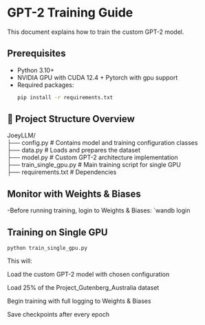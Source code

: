 # GPT-2 Training Guide

This document explains how to train the custom GPT-2 model.

## Prerequisites
- Python 3.10+
- NVIDIA GPU with CUDA 12.4 +
Pytorch with gpu support
- Required packages:
  ```bash
  pip install -r requirements.txt

## 📁 Project Structure Overview
JoeyLLM/  
├── config.py              # Contains model and training configuration classes  
├── data.py                # Loads and prepares the dataset  
├── model.py               # Custom GPT-2 architecture implementation  
├── train_single_gpu.py    # Main training script for single GPU  
├── requirements.txt       # Dependencies  

## Monitor with Weights & Biases

-Before running training, login to Weights & Biases: `wandb login

## Training on Single GPU
    python train_single_gpu.py
  

This will:

Load the custom GPT-2 model with chosen configuration

Load 25% of the Project_Gutenberg_Australia dataset

Begin training with full logging to Weights & Biases

Save checkpoints after every epoch